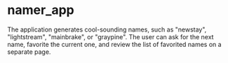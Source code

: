 # namer_app

The application generates cool-sounding names, such as "newstay", "lightstream", "mainbrake", or "graypine".
The user can ask for the next name, favorite the current one, and review the list of favorited names on a separate page.
